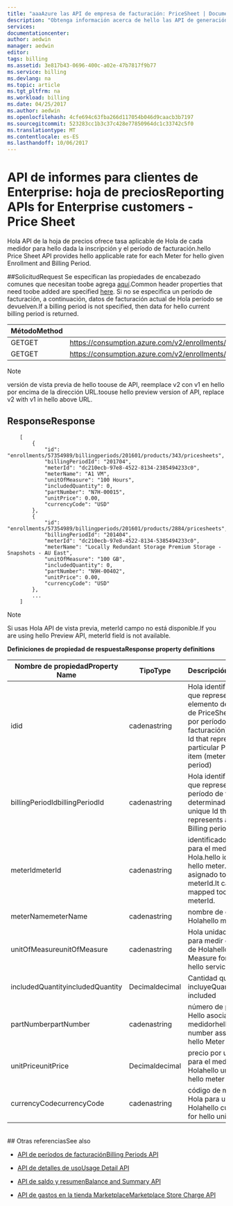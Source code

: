 ```yaml
---
title: "aaaAzure las API de empresa de facturación: PriceSheet | Documentos de Microsoft"
description: "Obtenga información acerca de hello las API de generación de informes que permiten a los datos de consumo de Azure Enterprise los clientes toopull mediante programación."
services: 
documentationcenter: 
author: aedwin
manager: aedwin
editor: 
tags: billing
ms.assetid: 3e817b43-0696-400c-a02e-47b7817f9b77
ms.service: billing
ms.devlang: na
ms.topic: article
ms.tgt_pltfrm: na
ms.workload: billing
ms.date: 04/25/2017
ms.author: aedwin
ms.openlocfilehash: 4cfe694c63fba266d117054b046d9caacb3b7197
ms.sourcegitcommit: 523283cc1b3c37c428e77850964dc1c33742c5f0
ms.translationtype: MT
ms.contentlocale: es-ES
ms.lasthandoff: 10/06/2017
---
```

# <a name="reporting-apis-for-enterprise-customers---price-sheet"></a><span data-ttu-id="348f3-103">API de informes para clientes de Enterprise: hoja de precios</span><span class="sxs-lookup"><span data-stu-id="348f3-103">Reporting APIs for Enterprise customers - Price Sheet</span></span>

<span data-ttu-id="348f3-104">Hola API de la hoja de precios ofrece tasa aplicable de Hola de cada medidor para hello dada la inscripción y el período de facturación.</span><span class="sxs-lookup"><span data-stu-id="348f3-104">hello Price Sheet API provides hello applicable rate for each Meter for hello given Enrollment and Billing Period.</span></span>

##<a name="request"></a><span data-ttu-id="348f3-105">Solicitud</span><span class="sxs-lookup"><span data-stu-id="348f3-105">Request</span></span>
<span data-ttu-id="348f3-106">Se especifican las propiedades de encabezado comunes que necesitan toobe agrega [aquí](billing-enterprise-api.md).</span><span class="sxs-lookup"><span data-stu-id="348f3-106">Common header properties that need toobe added are specified [here](billing-enterprise-api.md).</span></span> <span data-ttu-id="348f3-107">Si no se especifica un período de facturación, a continuación, datos de facturación actual de Hola período se devuelven.</span><span class="sxs-lookup"><span data-stu-id="348f3-107">If a billing period is not specified, then data for hello current billing period is returned.</span></span>

|<span data-ttu-id="348f3-108">Método</span><span class="sxs-lookup"><span data-stu-id="348f3-108">Method</span></span> | <span data-ttu-id="348f3-109">URI de solicitud</span><span class="sxs-lookup"><span data-stu-id="348f3-109">Request URI</span></span>|
|-|-|
|<span data-ttu-id="348f3-110">GET</span><span class="sxs-lookup"><span data-stu-id="348f3-110">GET</span></span>|<span data-ttu-id="348f3-111">https://consumption.azure.com/v2/enrollments/{enrollmentNumber}/pricesheet</span><span class="sxs-lookup"><span data-stu-id="348f3-111">https://consumption.azure.com/v2/enrollments/{enrollmentNumber}/pricesheet</span></span>|
|<span data-ttu-id="348f3-112">GET</span><span class="sxs-lookup"><span data-stu-id="348f3-112">GET</span></span>|<span data-ttu-id="348f3-113">https://consumption.azure.com/v2/enrollments/{enrollmentNumber}/billingPeriods/{billingPeriod}/pricesheet</span><span class="sxs-lookup"><span data-stu-id="348f3-113">https://consumption.azure.com/v2/enrollments/{enrollmentNumber}/billingPeriods/{billingPeriod}/pricesheet</span></span>|

> [!Note]
> <span data-ttu-id="348f3-114">versión de vista previa de hello toouse de API, reemplace v2 con v1 en hello por encima de la dirección URL.</span><span class="sxs-lookup"><span data-stu-id="348f3-114">toouse hello preview version of API, replace v2 with v1 in hello above URL.</span></span>
>

## <a name="response"></a><span data-ttu-id="348f3-115">Response</span><span class="sxs-lookup"><span data-stu-id="348f3-115">Response</span></span>

    
        [
            {
                "id": "enrollments/57354989/billingperiods/201601/products/343/pricesheets",
                "billingPeriodId": "201704",
                "meterId": "dc210ecb-97e8-4522-8134-2385494233c0",
                "meterName": "A1 VM",
                "unitOfMeasure": "100 Hours",
                "includedQuantity": 0,
                "partNumber": "N7H-00015",
                "unitPrice": 0.00,
                "currencyCode": "USD"
            },
            {
                "id": "enrollments/57354989/billingperiods/201601/products/2884/pricesheets",
                "billingPeriodId": "201404",
                "meterId": "dc210ecb-97e8-4522-8134-5385494233c0",
                "meterName": "Locally Redundant Storage Premium Storage - Snapshots - AU East",
                "unitOfMeasure": "100 GB",
                "includedQuantity": 0,
                "partNumber": "N9H-00402",
                "unitPrice": 0.00,
                "currencyCode": "USD"
            },
            ...
        ]
    

> [!Note]
><span data-ttu-id="348f3-116">Si usas Hola API de vista previa, meterId campo no está disponible.</span><span class="sxs-lookup"><span data-stu-id="348f3-116">If you are using hello Preview API, meterId field is not available.</span></span>
>

<span data-ttu-id="348f3-117">**Definiciones de propiedad de respuesta**</span><span class="sxs-lookup"><span data-stu-id="348f3-117">**Response property definitions**</span></span>

|<span data-ttu-id="348f3-118">Nombre de propiedad</span><span class="sxs-lookup"><span data-stu-id="348f3-118">Property Name</span></span>| <span data-ttu-id="348f3-119">Tipo</span><span class="sxs-lookup"><span data-stu-id="348f3-119">Type</span></span>| <span data-ttu-id="348f3-120">Descripción</span><span class="sxs-lookup"><span data-stu-id="348f3-120">Description</span></span>
|-|-|-|
|<span data-ttu-id="348f3-121">id</span><span class="sxs-lookup"><span data-stu-id="348f3-121">id</span></span>| <span data-ttu-id="348f3-122">cadena</span><span class="sxs-lookup"><span data-stu-id="348f3-122">string</span></span>| <span data-ttu-id="348f3-123">Hola identificador único que representa un elemento determinado de PriceSheet (metros por período de facturación)</span><span class="sxs-lookup"><span data-stu-id="348f3-123">hello unique Id that represents a particular PriceSheet item (meter by billing period)</span></span>|
|<span data-ttu-id="348f3-124">billingPeriodId</span><span class="sxs-lookup"><span data-stu-id="348f3-124">billingPeriodId</span></span>| <span data-ttu-id="348f3-125">cadena</span><span class="sxs-lookup"><span data-stu-id="348f3-125">string</span></span>| <span data-ttu-id="348f3-126">Hola identificador único que representa un período de facturación determinado</span><span class="sxs-lookup"><span data-stu-id="348f3-126">hello unique Id that represents a particular Billing period</span></span>|
|<span data-ttu-id="348f3-127">meterId</span><span class="sxs-lookup"><span data-stu-id="348f3-127">meterId</span></span>| <span data-ttu-id="348f3-128">cadena</span><span class="sxs-lookup"><span data-stu-id="348f3-128">string</span></span>| <span data-ttu-id="348f3-129">identificador de Hello para el medidor de Hola.</span><span class="sxs-lookup"><span data-stu-id="348f3-129">hello identifier for hello meter.</span></span> <span data-ttu-id="348f3-130">Puede ser asignado toohello uso meterId.</span><span class="sxs-lookup"><span data-stu-id="348f3-130">It can be mapped toohello usage meterId.</span></span>|
|<span data-ttu-id="348f3-131">meterName</span><span class="sxs-lookup"><span data-stu-id="348f3-131">meterName</span></span>| <span data-ttu-id="348f3-132">cadena</span><span class="sxs-lookup"><span data-stu-id="348f3-132">string</span></span>| <span data-ttu-id="348f3-133">nombre de contador de Hola</span><span class="sxs-lookup"><span data-stu-id="348f3-133">hello meter name</span></span>|
|<span data-ttu-id="348f3-134">unitOfMeasure</span><span class="sxs-lookup"><span data-stu-id="348f3-134">unitOfMeasure</span></span>| <span data-ttu-id="348f3-135">cadena</span><span class="sxs-lookup"><span data-stu-id="348f3-135">string</span></span>| <span data-ttu-id="348f3-136">Hola unidad de medida para medir el servicio de Hola</span><span class="sxs-lookup"><span data-stu-id="348f3-136">hello Unit of Measure for measuring hello service</span></span>|
|<span data-ttu-id="348f3-137">includedQuantity</span><span class="sxs-lookup"><span data-stu-id="348f3-137">includedQuantity</span></span>| <span data-ttu-id="348f3-138">Decimal</span><span class="sxs-lookup"><span data-stu-id="348f3-138">decimal</span></span>| <span data-ttu-id="348f3-139">Cantidad que se incluye</span><span class="sxs-lookup"><span data-stu-id="348f3-139">Quantity that is included</span></span> |
|<span data-ttu-id="348f3-140">partNumber</span><span class="sxs-lookup"><span data-stu-id="348f3-140">partNumber</span></span>| <span data-ttu-id="348f3-141">cadena</span><span class="sxs-lookup"><span data-stu-id="348f3-141">string</span></span>| <span data-ttu-id="348f3-142">número de pieza de Hello asociada Hola medidor</span><span class="sxs-lookup"><span data-stu-id="348f3-142">hello part number associated with hello Meter</span></span>|
|<span data-ttu-id="348f3-143">unitPrice</span><span class="sxs-lookup"><span data-stu-id="348f3-143">unitPrice</span></span>| <span data-ttu-id="348f3-144">Decimal</span><span class="sxs-lookup"><span data-stu-id="348f3-144">decimal</span></span>| <span data-ttu-id="348f3-145">precio por unidad Hello para el medidor de Hola</span><span class="sxs-lookup"><span data-stu-id="348f3-145">hello unit price for hello meter</span></span>|
|<span data-ttu-id="348f3-146">currencyCode</span><span class="sxs-lookup"><span data-stu-id="348f3-146">currencyCode</span></span>| <span data-ttu-id="348f3-147">cadena</span><span class="sxs-lookup"><span data-stu-id="348f3-147">string</span></span>| <span data-ttu-id="348f3-148">código de moneda de Hola para unitPrice Hola</span><span class="sxs-lookup"><span data-stu-id="348f3-148">hello currency code for hello unitPrice</span></span>|
<br/>
## <a name="see-also"></a><span data-ttu-id="348f3-149">Otras referencias</span><span class="sxs-lookup"><span data-stu-id="348f3-149">See also</span></span>

* [<span data-ttu-id="348f3-150">API de períodos de facturación</span><span class="sxs-lookup"><span data-stu-id="348f3-150">Billing Periods API</span></span>](billing-enterprise-api-billing-periods.md)

* [<span data-ttu-id="348f3-151">API de detalles de uso</span><span class="sxs-lookup"><span data-stu-id="348f3-151">Usage Detail API</span></span>](billing-enterprise-api-usage-detail.md)

* [<span data-ttu-id="348f3-152">API de saldo y resumen</span><span class="sxs-lookup"><span data-stu-id="348f3-152">Balance and Summary API</span></span>](billing-enterprise-api-balance-summary.md)

* [<span data-ttu-id="348f3-153">API de gastos en la tienda Marketplace</span><span class="sxs-lookup"><span data-stu-id="348f3-153">Marketplace Store Charge API</span></span>](billing-enterprise-api-marketplace-storecharge.md)
